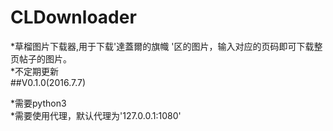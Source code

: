 # CLDownloader
*草榴图片下载器,用于下载'達蓋爾的旗幟 '区的图片，输入对应的页码即可下载整页帖子的图片。<br> 
*不定期更新<br> 
##V0.1.0(2016.7.7)

*需要python3<br> 
*需要使用代理，默认代理为'127.0.0.1:1080'<br> 



